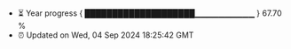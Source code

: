 - ⏳ Year progress { ████████████████████▁▁▁▁▁▁▁▁▁▁ } 67.70 %
- ⏰ Updated on Wed, 04 Sep 2024 18:25:42 GMT

